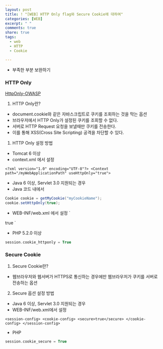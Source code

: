 ```yaml
---
layout: post
title: ! "[WEB] HTTP Only flag와 Secure Cookie에 대하여"
categories: [WEB]
excerpt: " "
comments: true
share: true
tags:
  - web
  - HTTP
  - Cookie

---
```


- 부족한 부분 보완하기

### HTTP Only

[HttpOnly-OWASP](https://www.owasp.org/index.php/HttpOnly)

1. HTTP Only란?

- document.cookie와 같은 자바스크립트로 쿠키를 조회하는 것을 막는 옵션
- 브라우저에서 HTTP Only가 설정된 쿠키를 조회할 수 없다.
- 서버로 HTTP Request 요청을 보낼때만 쿠키를 전송한다.
- 이를 통해 XSS(Cross Site Scripting) 공격을 차단할 수 있다.

1. HTTP Only 설정 방법

- Tomcat 6 이상
- context.xml 에서 설정

`<?xml version="1.0" encoding="UTF-8"?>
<Context path="/myWebApplicationPath" useHttpOnly="true">`

- Java 6 이상, Servlet 3.0 지원되는 경우
- Java 코드 내에서

```java
Cookie cookie = getMyCookie("myCookieName");
cookie.setHttpOnly(true);
```

- WEB-INF/web.xml 에서 설정
`
<session-config>
 <cookie-config>
  <http-only>true</http-only>
 </cookie-config>
</session-config>
`

- PHP 5.2.0 이상
```php
session.cookie_httponly = True
```

### Secure Cookie

1. Secure Cookie란?
- 웹브라우저와 웹서버가 HTTPS로 통신하는 경우에만 웹브라우저가 쿠키를 서버로 전송하는 옵션

2. Secure 옵션 설정 방법
- Java 6 이상, Servlet 3.0 지원되는 경우
- WEB-INF/web.xml에서 설정

`
<session-config>
 <cookie-config>
  <secure>true</secure>
 </cookie-config>
</session-config>
`

- PHP
```php
session.cookie_secure = True
```
